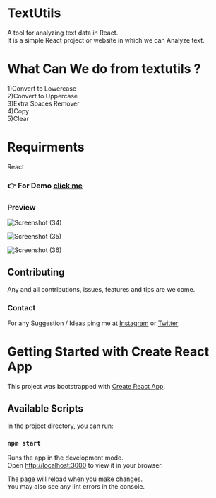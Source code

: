 # TextUtils
A tool for analyzing text data in React.<br>
It is a simple React project or website in which we can Analyze text.

<h1>What Can We do from textutils ?</h1>
1)Convert to Lowercase<br>
2)Convert to Uppercase<br>
3)Extra Spaces Remover<br>
4)Copy<br>
5)Clear

<h1>Requirments</h1>
React<br>

### 👉 For Demo [click me](https://main--stirring-parfait-f0ff6f.netlify.app/)

### Preview

![Screenshot (34)](https://user-images.githubusercontent.com/56648155/177011121-437697de-db8d-4053-b7e3-c5b5bae8d8f5.png)

![Screenshot (35)](https://user-images.githubusercontent.com/56648155/177011195-f289ff38-319f-473e-8bf9-89bb9482de7d.png)

![Screenshot (36)](https://user-images.githubusercontent.com/56648155/177011315-1680a003-be48-4509-b197-4215e55ff1ee.png)


## Contributing
Any and all contributions, issues, features and tips are welcome.


### Contact
For any Suggestion / Ideas ping me at [Instagram](https://www.instagram.com/nazir__hassan/) or [Twitter](https://twitter.com/Im_NazirHussain/)


# Getting Started with Create React App

This project was bootstrapped with [Create React App](https://github.com/facebook/create-react-app).

## Available Scripts

In the project directory, you can run:

### `npm start` 

Runs the app in the development mode.\
Open [http://localhost:3000](http://localhost:3000) to view it in your browser.

The page will reload when you make changes.\
You may also see any lint errors in the console.
